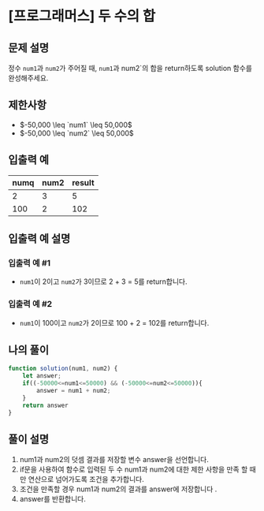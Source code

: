 # [프로그래머스] 두 수의 합

## 문제 설명
정수 `num1`과 `num2`가 주어질 때, `num1`과 num2`의 합을 return하도록 solution 함수를 완성해주세요.

## 제한사항
- $-50,000 \leq `num1` \leq 50,000$
- $-50,000 \leq `num2` \leq 50,000$

## 입출력 예
|numq|num2|result|
|----|----|----|
|2|3|5|
|100|2|102|

## 입출력 예 설명
### 입출력 예 #1
- `num1`이 2이고 `num2`가 3이므로 2 + 3 = 5를 return합니다.
### 입출력 예 #2
- `num1`이 100이고 `num2`가 2이므로 100 + 2 = 102를 return합니다.

## 나의 풀이

```javascript
function solution(num1, num2) {
    let answer;
    if((-50000<=num1<=50000) && (-50000<=num2<=50000)){
        answer = num1 + num2;
    }
    return answer
}
```

## 풀이 설명

1. num1과 num2의 덧셈 결과를 저장할 변수 answer을 선언합니다.
2. if문을 사용하여 함수로 입력된 두 수 num1과 num2에 대한 제한
사항을 만족 할 때만 연산으로 넘어가도록 조건을 추가합니다.
3. 조건을 만족할 경우 num1과 num2의 결과를 answer에 저장합니다
.
4. answer를 반환합니다.

